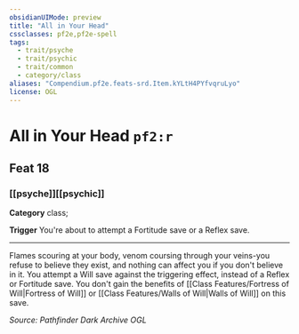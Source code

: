 ```yaml
---
obsidianUIMode: preview
title: "All in Your Head"
cssclasses: pf2e,pf2e-spell
tags:
  - trait/psyche
  - trait/psychic
  - trait/common
  - category/class
aliases: "Compendium.pf2e.feats-srd.Item.kYLtH4PYfvqruLyo"
license: OGL
---
```

# All in Your Head `pf2:r`
## Feat 18
### [[psyche]][[psychic]]

**Category** class; 




**Trigger** You're about to attempt a Fortitude save or a Reflex save.

* * *

Flames scouring at your body, venom coursing through your veins-you refuse to believe they exist, and nothing can affect you if you don't believe in it. You attempt a Will save against the triggering effect, instead of a Reflex or Fortitude save. You don't gain the benefits of [[Class Features/Fortress of Will|Fortress of Will]] or [[Class Features/Walls of Will|Walls of Will]] on this save.

*Source: Pathfinder Dark Archive*
*OGL*